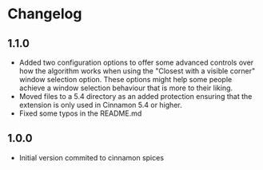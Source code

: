 # Changelog

## 1.1.0

* Added two configuration options to offer some advanced controls over how the algorithm works when using the "Closest with a visible corner" window selection option. These options might help some people achieve a window selection behaviour that is more to their liking.
* Moved files to a 5.4 directory as an added protection ensuring that the extension is only used in Cinnamon 5.4 or higher.
* Fixed some typos in the README.md

## 1.0.0

* Initial version commited to cinnamon spices
